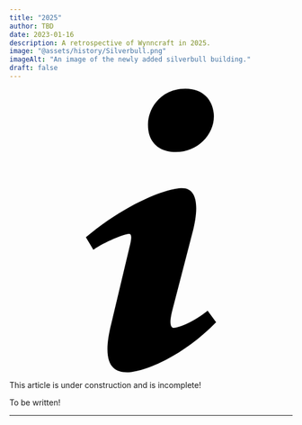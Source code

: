 ```yaml
---
title: "2025"
author: TBD
date: 2023-01-16
description: A retrospective of Wynncraft in 2025.
image: "@assets/history/Silverbull.png"
imageAlt: "An image of the newly added silverbull building."
draft: false
---
```


<div class="flex items-center glass text-white text-sm font-bold px-4 py-1" role="alert">
  <svg class="fill-current w-4 h-4 mr-2" xmlns="http://www.w3.org/2000/svg" viewBox="0 0 20 20"><path d="M12.432 0c1.34 0 2.01.912 2.01 1.957 0 1.305-1.164 2.512-2.679 2.512-1.269 0-2.009-.75-1.974-1.99C9.789 1.436 10.67 0 12.432 0zM8.309 20c-1.058 0-1.833-.652-1.093-3.524l1.214-5.092c.211-.814.246-1.141 0-1.141-.317 0-1.689.562-2.502 1.117l-.528-.88c2.572-2.186 5.531-3.467 6.801-3.467 1.057 0 1.233 1.273.705 3.23l-1.391 5.352c-.246.945-.141 1.271.106 1.271.317 0 1.357-.392 2.379-1.207l.6.814C12.098 19.02 9.365 20 8.309 20z"/></svg>
  <p>This article is under construction and is incomplete!</p>
</div>

<p class="glass">To be written!</p>

---